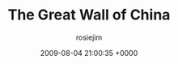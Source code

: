 ---
blog: travel
date: 2009-08-04 21:00:35 +0000
title: "The Great Wall of China"
author: rosiejim
permalink: /china/beijing/china-2009/three-nations/the-great-wall-of-china/
---